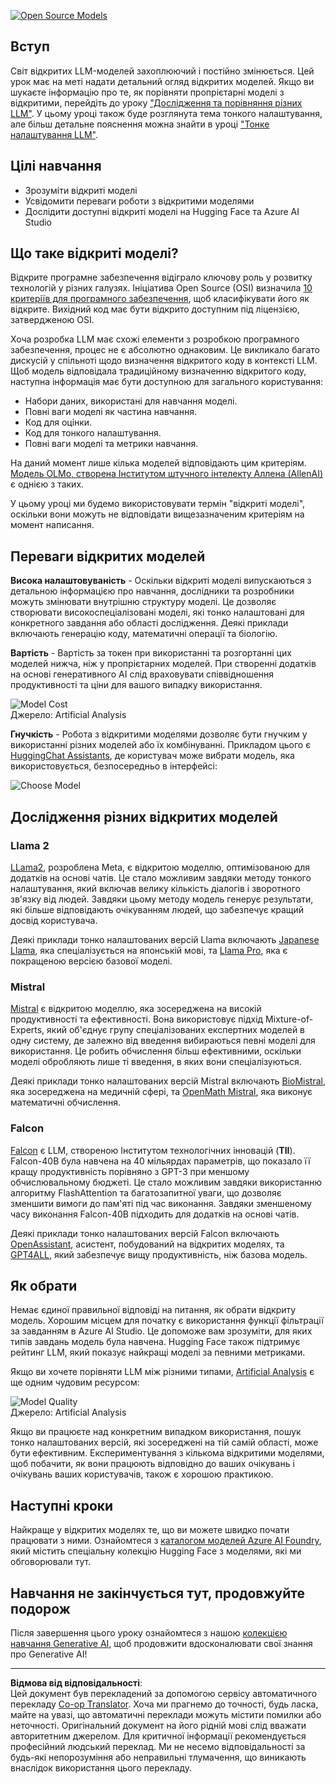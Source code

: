 <!--
CO_OP_TRANSLATOR_METADATA:
{
  "original_hash": "a8b2d4bb727c877ebf9edff8623d16b9",
  "translation_date": "2025-09-06T10:26:35+00:00",
  "source_file": "16-open-source-models/README.md",
  "language_code": "uk"
}
-->
[![Open Source Models](../../../translated_images/16-lesson-banner.6b56555e8404fda1716382db4832cecbe616ccd764de381f0af6cfd694d05f74.uk.png)](https://aka.ms/gen-ai-lesson16-gh?WT.mc_id=academic-105485-koreyst)

## Вступ

Світ відкритих LLM-моделей захоплюючий і постійно змінюється. Цей урок має на меті надати детальний огляд відкритих моделей. Якщо ви шукаєте інформацію про те, як порівняти пропрієтарні моделі з відкритими, перейдіть до уроку ["Дослідження та порівняння різних LLM"](../02-exploring-and-comparing-different-llms/README.md?WT.mc_id=academic-105485-koreyst). У цьому уроці також буде розглянута тема тонкого налаштування, але більш детальне пояснення можна знайти в уроці ["Тонке налаштування LLM"](../18-fine-tuning/README.md?WT.mc_id=academic-105485-koreyst).

## Цілі навчання

- Зрозуміти відкриті моделі
- Усвідомити переваги роботи з відкритими моделями
- Дослідити доступні відкриті моделі на Hugging Face та Azure AI Studio

## Що таке відкриті моделі?

Відкрите програмне забезпечення відіграло ключову роль у розвитку технологій у різних галузях. Ініціатива Open Source (OSI) визначила [10 критеріїв для програмного забезпечення](https://web.archive.org/web/20241126001143/https://opensource.org/osd?WT.mc_id=academic-105485-koreyst), щоб класифікувати його як відкрите. Вихідний код має бути відкрито доступним під ліцензією, затвердженою OSI.

Хоча розробка LLM має схожі елементи з розробкою програмного забезпечення, процес не є абсолютно однаковим. Це викликало багато дискусій у спільноті щодо визначення відкритого коду в контексті LLM. Щоб модель відповідала традиційному визначенню відкритого коду, наступна інформація має бути доступною для загального користування:

- Набори даних, використані для навчання моделі.
- Повні ваги моделі як частина навчання.
- Код для оцінки.
- Код для тонкого налаштування.
- Повні ваги моделі та метрики навчання.

На даний момент лише кілька моделей відповідають цим критеріям. [Модель OLMo, створена Інститутом штучного інтелекту Аллена (AllenAI)](https://huggingface.co/allenai/OLMo-7B?WT.mc_id=academic-105485-koreyst) є однією з таких.

У цьому уроці ми будемо використовувати термін "відкриті моделі", оскільки вони можуть не відповідати вищезазначеним критеріям на момент написання.

## Переваги відкритих моделей

**Висока налаштовуваність** - Оскільки відкриті моделі випускаються з детальною інформацією про навчання, дослідники та розробники можуть змінювати внутрішню структуру моделі. Це дозволяє створювати високоспеціалізовані моделі, які тонко налаштовані для конкретного завдання або області дослідження. Деякі приклади включають генерацію коду, математичні операції та біологію.

**Вартість** - Вартість за токен при використанні та розгортанні цих моделей нижча, ніж у пропрієтарних моделей. При створенні додатків на основі генеративного AI слід враховувати співвідношення продуктивності та ціни для вашого випадку використання.

![Model Cost](../../../translated_images/model-price.3f5a3e4d32ae00b465325159e1f4ebe7b5861e95117518c6bfc37fe842950687.uk.png)  
Джерело: Artificial Analysis

**Гнучкість** - Робота з відкритими моделями дозволяє бути гнучким у використанні різних моделей або їх комбінуванні. Прикладом цього є [HuggingChat Assistants](https://huggingface.co/chat?WT.mc_id=academic-105485-koreyst), де користувач може вибрати модель, яка використовується, безпосередньо в інтерфейсі:

![Choose Model](../../../translated_images/choose-model.f095d15bbac922141591fd4fac586dc8d25e69b42abf305d441b84c238e293f2.uk.png)

## Дослідження різних відкритих моделей

### Llama 2

[LLama2](https://huggingface.co/meta-llama?WT.mc_id=academic-105485-koreyst), розроблена Meta, є відкритою моделлю, оптимізованою для додатків на основі чатів. Це стало можливим завдяки методу тонкого налаштування, який включав велику кількість діалогів і зворотного зв'язку від людей. Завдяки цьому методу модель генерує результати, які більше відповідають очікуванням людей, що забезпечує кращий досвід користувача.

Деякі приклади тонко налаштованих версій Llama включають [Japanese Llama](https://huggingface.co/elyza/ELYZA-japanese-Llama-2-7b?WT.mc_id=academic-105485-koreyst), яка спеціалізується на японській мові, та [Llama Pro](https://huggingface.co/TencentARC/LLaMA-Pro-8B?WT.mc_id=academic-105485-koreyst), яка є покращеною версією базової моделі.

### Mistral

[Mistral](https://huggingface.co/mistralai?WT.mc_id=academic-105485-koreyst) є відкритою моделлю, яка зосереджена на високій продуктивності та ефективності. Вона використовує підхід Mixture-of-Experts, який об'єднує групу спеціалізованих експертних моделей в одну систему, де залежно від введення вибираються певні моделі для використання. Це робить обчислення більш ефективними, оскільки моделі обробляють лише ті введення, в яких вони спеціалізуються.

Деякі приклади тонко налаштованих версій Mistral включають [BioMistral](https://huggingface.co/BioMistral/BioMistral-7B?text=Mon+nom+est+Thomas+et+mon+principal?WT.mc_id=academic-105485-koreyst), яка зосереджена на медичній сфері, та [OpenMath Mistral](https://huggingface.co/nvidia/OpenMath-Mistral-7B-v0.1-hf?WT.mc_id=academic-105485-koreyst), яка виконує математичні обчислення.

### Falcon

[Falcon](https://huggingface.co/tiiuae?WT.mc_id=academic-105485-koreyst) є LLM, створеною Інститутом технологічних інновацій (**TII**). Falcon-40B була навчена на 40 мільярдах параметрів, що показало її кращу продуктивність порівняно з GPT-3 при меншому обчислювальному бюджеті. Це стало можливим завдяки використанню алгоритму FlashAttention та багатозапитної уваги, що дозволяє зменшити вимоги до пам'яті під час виконання. Завдяки зменшеному часу виконання Falcon-40B підходить для додатків на основі чатів.

Деякі приклади тонко налаштованих версій Falcon включають [OpenAssistant](https://huggingface.co/OpenAssistant/falcon-40b-sft-top1-560?WT.mc_id=academic-105485-koreyst), асистент, побудований на відкритих моделях, та [GPT4ALL](https://huggingface.co/nomic-ai/gpt4all-falcon?WT.mc_id=academic-105485-koreyst), який забезпечує вищу продуктивність, ніж базова модель.

## Як обрати

Немає єдиної правильної відповіді на питання, як обрати відкриту модель. Хорошим місцем для початку є використання функції фільтрації за завданням в Azure AI Studio. Це допоможе вам зрозуміти, для яких типів завдань модель була навчена. Hugging Face також підтримує рейтинг LLM, який показує найкращі моделі за певними метриками.

Якщо ви хочете порівняти LLM між різними типами, [Artificial Analysis](https://artificialanalysis.ai/?WT.mc_id=academic-105485-koreyst) є ще одним чудовим ресурсом:

![Model Quality](../../../translated_images/model-quality.aaae1c22e00f7ee1cd9dc186c611ac6ca6627eabd19e5364dce9e216d25ae8a5.uk.png)  
Джерело: Artificial Analysis

Якщо ви працюєте над конкретним випадком використання, пошук тонко налаштованих версій, які зосереджені на тій самій області, може бути ефективним. Експериментування з кількома відкритими моделями, щоб побачити, як вони працюють відповідно до ваших очікувань і очікувань ваших користувачів, також є хорошою практикою.

## Наступні кроки

Найкраще у відкритих моделях те, що ви можете швидко почати працювати з ними. Ознайомтеся з [каталогом моделей Azure AI Foundry](https://ai.azure.com?WT.mc_id=academic-105485-koreyst), який містить спеціальну колекцію Hugging Face з моделями, які ми обговорювали тут.

## Навчання не закінчується тут, продовжуйте подорож

Після завершення цього уроку ознайомтеся з нашою [колекцією навчання Generative AI](https://aka.ms/genai-collection?WT.mc_id=academic-105485-koreyst), щоб продовжити вдосконалювати свої знання про Generative AI!

---

**Відмова від відповідальності**:  
Цей документ був перекладений за допомогою сервісу автоматичного перекладу [Co-op Translator](https://github.com/Azure/co-op-translator). Хоча ми прагнемо до точності, будь ласка, майте на увазі, що автоматичні переклади можуть містити помилки або неточності. Оригінальний документ на його рідній мові слід вважати авторитетним джерелом. Для критичної інформації рекомендується професійний людський переклад. Ми не несемо відповідальності за будь-які непорозуміння або неправильні тлумачення, що виникають внаслідок використання цього перекладу.